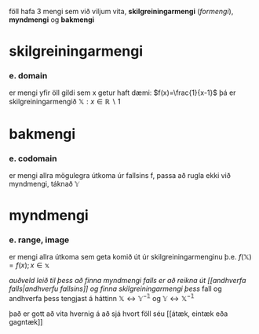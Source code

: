 föll hafa 3 mengi sem við viljum vita, **skilgreiningarmengi** (*formengi*), **myndmengi** og **bakmengi** 

# skilgreiningarmengi
### e. domain
er mengi yfir öll gildi sem x getur haft dæmi:
$f(x)=\frac{1}{x-1}$ þá er skilgreiningarmengið $\mathbb{X}: x\in \mathbb{R}\backslash 1$

# bakmengi
### e. codomain
er mengi allra mögulegra útkoma úr fallsins f, passa að rugla ekki við myndmengi, táknað $\mathbb{Y}$

# myndmengi
### e. range, image
er mengi allra útkoma sem geta komið út úr skilgreiningarmenginu þ.e. $f(\mathbb{X})=f(x);x\in\mathbb{x}$

*auðveld leið til þess að finna myndmengi falls er að reikna út [[andhverfa falls|andhverfu fallsins]] og finna skilgreiningarmengi þess*
fall og andhverfa þess tengjast á háttinn $\mathbb{X}\leftrightarrow\mathbb{Y^{-1}}$ og $\mathbb{Y}\leftrightarrow\mathbb{X^{-1}}$

það er gott að vita hvernig á að sjá hvort föll séu [[átæk, eintæk eða gagntæk]]


